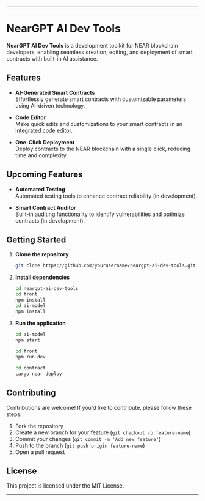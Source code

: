 
---
# NearGPT AI Dev Tools

**NearGPT AI Dev Tools** is a development toolkit for NEAR blockchain developers, enabling seamless creation, editing, and deployment of smart contracts with built-in AI assistance.

## Features

- **AI-Generated Smart Contracts**  
  Effortlessly generate smart contracts with customizable parameters using AI-driven technology.

- **Code Editor**  
  Make quick edits and customizations to your smart contracts in an integrated code editor.

- **One-Click Deployment**  
  Deploy contracts to the NEAR blockchain with a single click, reducing time and complexity.

## Upcoming Features

- **Automated Testing**  
  Automated testing tools to enhance contract reliability (in development).

- **Smart Contract Auditor**  
  Built-in auditing functionality to identify vulnerabilities and optimize contracts (in development).

## Getting Started

1. **Clone the repository**  
   ```bash
   git clone https://github.com/yourusername/neargpt-ai-dev-tools.git
   ```

2. **Install dependencies**  
   ```bash
   cd neargpt-ai-dev-tools
   cd front
   npm install
   cd ai-model
   npm install
   ```

3. **Run the application**  
   ```bash
   cd ai-model
   npm start
  
   cd front
   npm run dev

   cd contract
   cargo near deploy 
   ```

## Contributing

Contributions are welcome! If you'd like to contribute, please follow these steps:

1. Fork the repository
2. Create a new branch for your feature (`git checkout -b feature-name`)
3. Commit your changes (`git commit -m 'Add new feature'`)
4. Push to the branch (`git push origin feature-name`)
5. Open a pull request

## License

This project is licensed under the MIT License.

--- 
